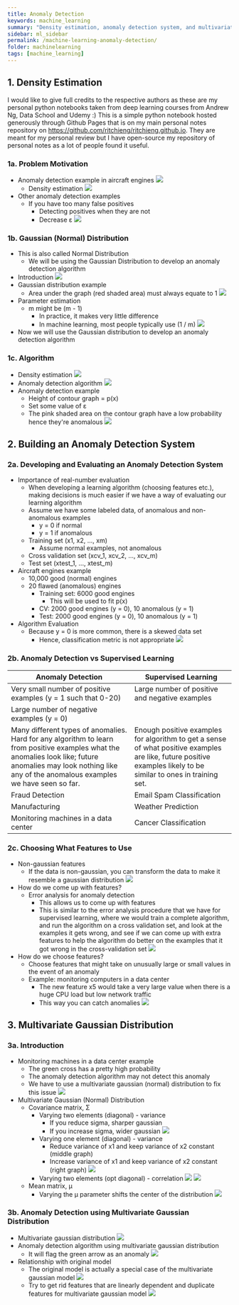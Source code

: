 ```yaml
---
title: Anomaly Detection
keywords: machine_learning
summary: "Density estimation, anomaly detection system, and multivariate gaussian distribution."
sidebar: ml_sidebar
permalink: /machine-learning-anomaly-detection/
folder: machinelearning
tags: [machine_learning]
---
```


## 1. Density Estimation
I would like to give full credits to the respective authors as these are my personal python notebooks taken from deep learning courses from Andrew Ng, Data School and Udemy :) This is a simple python notebook hosted generously through Github Pages that is on my main personal notes repository on https://github.com/ritchieng/ritchieng.github.io. They are meant for my personal review but I have open-source my repository of personal notes as a lot of people found it useful.

### 1a. Problem Motivation
- Anomaly detection example in aircraft engines
![](https://raw.githubusercontent.com/ritchieng/machine-learning-stanford/master/w9_anomaly_recommender/anomaly_detection.png)
    - Density estimation
    ![](https://raw.githubusercontent.com/ritchieng/machine-learning-stanford/master/w9_anomaly_recommender/anomaly_detection2.png)
- Other anomaly detection examples 
    - If you have too many false positives
        - Detecting positives when they are not
        - Decrease ε
        ![](https://raw.githubusercontent.com/ritchieng/machine-learning-stanford/master/w9_anomaly_recommender/anomaly_detection3.png)

### 1b. Gaussian (Normal) Distribution
- This is also called Normal Distribution
    - We will be using the Gaussian Distribution to develop an anomaly detection algorithm
- Introduction
![](https://raw.githubusercontent.com/ritchieng/machine-learning-stanford/master/w9_anomaly_recommender/anomaly_detection4.png)
- Gaussian distribution example
    - Area under the graph (red shaded area) must always equate to 1
![](https://raw.githubusercontent.com/ritchieng/machine-learning-stanford/master/w9_anomaly_recommender/anomaly_detection5.png)
- Parameter estimation
    - m might be (m - 1)
        - In practice, it makes very little difference
        - In machine learning, most people typically use (1 / m)
![](https://raw.githubusercontent.com/ritchieng/machine-learning-stanford/master/w9_anomaly_recommender/anomaly_detection6.png)
- Now we will use the Gaussian distribution to develop an anomaly detection algorithm

### 1c. Algorithm
- Density estimation
![](https://raw.githubusercontent.com/ritchieng/machine-learning-stanford/master/w9_anomaly_recommender/anomaly_detection7.png)
- Anomaly detection algorithm
![](https://raw.githubusercontent.com/ritchieng/machine-learning-stanford/master/w9_anomaly_recommender/anomaly_detection8.png)
- Anomaly detection example
    - Height of contour graph = p(x)
    - Set some value of ε
    - The pink shaded area on the contour graph have a low probability hence they're anomalous
    ![](https://raw.githubusercontent.com/ritchieng/machine-learning-stanford/master/w9_anomaly_recommender/anomaly_detection9.png)

## 2. Building an Anomaly Detection System

### 2a. Developing and Evaluating an Anomaly Detection System
- Importance of real-number evaluation
    - When developing a learning algorithm (choosing features etc.), making decisions is much easier if we have a way of evaluating our learning algorithm
    - Assume we have some labeled data, of anomalous and non-anomalous examples
        - y = 0 if normal
        - y = 1 if anomalous
    - Training set (x1, x2, ..., xm)
        - Assume normal examples, not anomalous
    - Cross validation set (xcv_1, xcv_2, ..., xcv_m)
    - Test set (xtest_1, ..., xtest_m)
- Aircraft engines example
    - 10,000 good (normal) engines
    - 20 flawed (anomalous) engines
        - Training set: 6000 good engines
            - This will be used to fit p(x)
        - CV: 2000 good engines (y = 0), 10 anomalous (y = 1)
        - Test: 2000 good engines (y = 0), 10 anomalous (y = 1)
- Algorithm Evaluation
    - Because y = 0 is more common, there is a skewed data set
        - Hence, classification metric is not appropriate
        ![](https://raw.githubusercontent.com/ritchieng/machine-learning-stanford/master/w9_anomaly_recommender/anomaly_detection10.png)

### 2b. Anomaly Detection vs Supervised Learning
| Anomaly Detection   |      Supervised Learning      |
|----------|-------------|
| Very small number of positive examples (y = 1 such that 0-20)  |  Large number of positive and negative examples |
| Large number of negative examples (y = 0) |       |
| Many different types of anomalies. Hard for any algorithm to learn from positive examples what the anomalies look like; future anomalies may look nothing like any of the anomalous examples we have seen so far. | Enough positive examples for algorithm to get a sense of what positive examples are like, future positive examples likely to be similar to ones in training set. |
| Fraud Detection | Email Spam Classification |
| Manufacturing | Weather Prediction |
| Monitoring machines in a data center | Cancer Classification |

### 2c. Choosing What Features to Use
- Non-gaussian features
    - If the data is non-gaussian, you can transform the data to make it resemble a gaussian distribution
    ![](https://raw.githubusercontent.com/ritchieng/machine-learning-stanford/master/w9_anomaly_recommender/anomaly_detection11.png)
- How do we come up with  features?
    - Error analysis for anomaly detection
        - This allows us to come up with features
        - This is similar to the error analysis procedure that we have for supervised learning, where we would train a complete algorithm, and run the algorithm on a cross validation set, and look at the examples it gets wrong, and see if we can come up with extra features to help the algorithm do better on the examples that it got wrong in the cross-validation set
        ![](https://raw.githubusercontent.com/ritchieng/machine-learning-stanford/master/w9_anomaly_recommender/anomaly_detection12.png)
- How do we choose features?
    - Choose features that might take on unusually large or small values in the event of an anomaly
    - Example: monitoring computers in a data center
        - The new feature x5 would take a very large value when there is a huge CPU load but low network traffic
        - This way you can catch anomalies
        ![](https://raw.githubusercontent.com/ritchieng/machine-learning-stanford/master/w9_anomaly_recommender/anomaly_detection13.png)

    
## 3. Multivariate Gaussian Distribution

### 3a. Introduction
- Monitoring machines in a data center example
    - The green cross has a pretty high probability
    - The anomaly detection algorithm may not detect this anomaly
    - We have to use a multivariate gaussian (normal) distribution to fix this issue
    ![](https://raw.githubusercontent.com/ritchieng/machine-learning-stanford/master/w9_anomaly_recommender/anomaly_detection14.png)
- Multivariate Gaussian (Normal) Distribution
    - Covariance matrix, Σ
        - Varying two elements (diagonal) - variance
            - If you reduce sigma, sharper gaussian
            - If you increase sigma, wider gaussian
            ![](https://raw.githubusercontent.com/ritchieng/machine-learning-stanford/master/w9_anomaly_recommender/anomaly_detection15.png)
        - Varying one element (diagonal) - variance
            - Reduce variance of x1 and keep variance of x2 constant (middle graph)
            - Increase variance of x1 and keep variance of x2 constant (right graph)
            ![](https://raw.githubusercontent.com/ritchieng/machine-learning-stanford/master/w9_anomaly_recommender/anomaly_detection16.png)
        - Varying two elements (opt diagonal) - correlation
            ![](https://raw.githubusercontent.com/ritchieng/machine-learning-stanford/master/w9_anomaly_recommender/anomaly_detection17.png)
            ![](https://raw.githubusercontent.com/ritchieng/machine-learning-stanford/master/w9_anomaly_recommender/anomaly_detection18.png)
    - Mean matrix, μ
        - Varying the μ parameter shifts the center of the distribution
        ![](https://raw.githubusercontent.com/ritchieng/machine-learning-stanford/master/w9_anomaly_recommender/anomaly_detection19.png)

### 3b. Anomaly Detection using Multivariate Gaussian Distribution
- Multivariate gaussian distribution
![](https://raw.githubusercontent.com/ritchieng/machine-learning-stanford/master/w9_anomaly_recommender/anomaly_detection20.png)
- Anomaly detection algorithm using multivariate gaussian distribution
    - It will flag the green arrow as an anomaly
![](https://raw.githubusercontent.com/ritchieng/machine-learning-stanford/master/w9_anomaly_recommender/anomaly_detection21.png)
- Relationship with original model
    - The original model is actually a special case of the multivariate gaussian model
    ![](https://raw.githubusercontent.com/ritchieng/machine-learning-stanford/master/w9_anomaly_recommender/anomaly_detection22.png)
    - Try to get rid features that are linearly dependent and duplicate features for multivariate gaussian model
    ![](https://raw.githubusercontent.com/ritchieng/machine-learning-stanford/master/w9_anomaly_recommender/anomaly_detection23.png)




